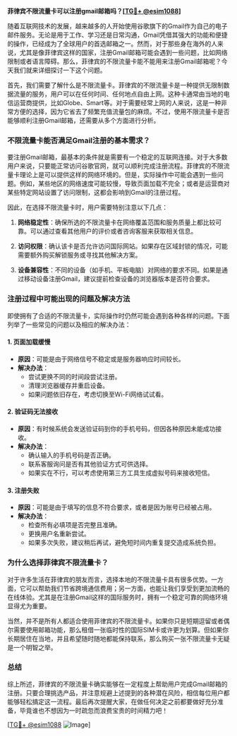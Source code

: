 **菲律宾不限流量卡可以注册gmail邮箱吗？[[TG💪+ @esim1088](https://t.me/s/esim1088)]**

随着互联网技术的发展，越来越多的人开始使用谷歌旗下的Gmail作为自己的电子邮件服务。无论是用于工作、学习还是日常沟通，Gmail凭借其强大的功能和便捷的操作，已经成为了全球用户的首选邮箱之一。然而，对于那些身在海外的人来说，尤其是像菲律宾这样的国家，注册Gmail邮箱可能会遇到一些问题，比如网络限制或者语言障碍。那么，菲律宾的不限流量卡能不能用来注册Gmail邮箱呢？今天我们就来详细探讨一下这个问题。

首先，我们需要了解什么是不限流量卡。菲律宾的不限流量卡是一种提供无限制数据流量的服务，用户可以在任何时间、任何地点自由上网。这种卡通常由当地的电信运营商提供，比如Globe、Smart等。对于需要经常上网的人来说，这是一种非常方便的选择，因为它省去了频繁充值流量包的麻烦。不过，使用不限流量卡是否能够顺利注册Gmail邮箱，还需要从多个方面进行分析。

### **不限流量卡能否满足Gmail注册的基本需求？**

要注册Gmail邮箱，最基本的条件就是需要有一个稳定的互联网连接。对于大多数用户来说，只要能正常访问谷歌官网，就可以顺利完成注册流程。菲律宾的不限流量卡理论上是可以提供这样的网络环境的。但是，实际操作中可能会遇到一些问题。例如，某些地区的网络速度可能较慢，导致页面加载不完全；或者是运营商对某些特定网站设置了访问限制，这都会影响到Gmail的注册过程。

因此，在选择不限流量卡时，用户需要特别注意以下几点：

1. **网络稳定性**：确保所选的不限流量卡在网络覆盖范围和服务质量上都比较可靠。可以通过查看其他用户的评价或者咨询客服来获取相关信息。
   
2. **访问权限**：确认该卡是否允许访问国际网站。如果存在区域封锁的情况，可能需要额外购买解锁服务或寻找其他解决方案。

3. **设备兼容性**：不同的设备（如手机、平板电脑）对网络的要求不同。如果是通过移动设备注册Gmail，建议提前检查设备的浏览器版本是否符合要求。

### **注册过程中可能出现的问题及解决方法**

即使拥有了合适的不限流量卡，实际操作时仍然可能会遇到各种各样的问题。下面列举了一些常见的问题以及相应的解决办法：

#### **1. 页面加载缓慢**
   - **原因**：可能是由于网络信号不稳定或是服务器响应时间较长。
   - **解决办法**：
     - 尝试更换不同的时间段尝试注册。
     - 清理浏览器缓存并重启设备。
     - 如果问题依旧存在，考虑切换至Wi-Fi网络试试看。

#### **2. 验证码无法接收**
   - **原因**：有时候系统会发送验证码到你的手机号码，但因各种原因未能成功接收。
   - **解决办法**：
     - 确认输入的手机号码是否正确。
     - 联系客服询问是否有其他验证方式可供选择。
     - 如果实在不行，可以考虑使用第三方工具生成虚拟号码来接收短信。

#### **3. 注册失败**
   - **原因**：可能是由于填写的信息不符合要求，或者是因为账号已经被占用。
   - **解决办法**：
     - 检查所有必填项是否完整且准确。
     - 更换用户名重新尝试。
     - 如果多次失败，建议稍后再试，避免短时间内重复提交造成系统负担。

### **为什么选择菲律宾不限流量卡？**

对于许多生活在菲律宾的朋友而言，选择本地的不限流量卡具有很多优势。一方面，它可以帮助我们节省跨境通信费用；另一方面，也能让我们享受到更加流畅的在线体验。尤其是在注册Gmail这样的国际服务时，拥有一个稳定可靠的网络环境显得尤为重要。

当然，并不是所有人都适合使用菲律宾的不限流量卡。如果你只是短期逗留或者偶尔需要使用邮箱功能，那么租借一张临时性的国际SIM卡或许更为划算。但如果你长期居住在当地，并且希望随时随地都能保持联系，那么购买一张不限流量卡无疑是一个明智之举。

### **总结**

综上所述，菲律宾的不限流量卡确实能够在一定程度上帮助用户完成Gmail邮箱的注册。只要合理挑选产品，并注意规避上述提到的各种潜在风险，相信每位用户都能够轻松搞定这一流程。最后再次提醒大家，在做任何决定之前都要做好充分准备，毕竟谁也不想因为一时疏忽而浪费宝贵的时间精力吧！

[[TG💪+ @esim1088](https://t.me/s/esim1088) ![Image](https://i.postimg.cc/4NQfJmqS/Snipaste-2025-05-13-00-14-12.png)]